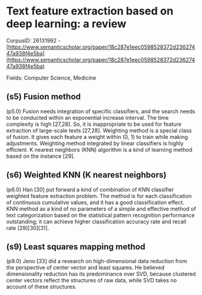 # Text feature extraction based on deep learning: a review

CorpusID: 26131992 - [https://www.semanticscholar.org/paper/18c287e1eec0598528372d23627447a938f4e5ba](https://www.semanticscholar.org/paper/18c287e1eec0598528372d23627447a938f4e5ba)

Fields: Computer Science, Medicine

## (s5) Fusion method
(p5.0) Fusion needs integration of specific classifiers, and the search needs to be conducted within an exponential increase interval. The time complexity is high [27,28]. So, it is inappropriate to be used for feature extraction of large-scale texts [27,28]. Weighting method is a special class of fusion. It gives each feature a weight within (0, 1) to train while making adjustments. Weighting method integrated by linear classifiers is highly efficient. K nearest neighbors (KNN) algorithm is a kind of learning method based on the instance [29].
## (s6) Weighted KNN (K nearest neighbors)
(p6.0) Han [30] put forward a kind of combination of KNN classifier weighted feature extraction problem. The method is for each classification of continuous cumulative values, and it has a good classification effect. KNN method as a kind of no parameters of a simple and effective method of text categorization based on the statistical pattern recognition performance outstanding; it can achieve higher classification accuracy rate and recall rate [29][30][31].
## (s9) Least squares mapping method
(p9.0) Jeno [33] did a research on high-dimensional data reduction from the perspective of center vector and least squares. He believed dimensionality reduction has its predominance over SVD, because clustered center vectors reflect the structures of raw data, while SVD takes no account of these structures.
